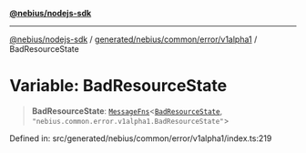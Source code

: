[**@nebius/nodejs-sdk**](../../../../../../README.md)

---

[@nebius/nodejs-sdk](../../../../../../README.md) / [generated/nebius/common/error/v1alpha1](../README.md) / BadResourceState

# Variable: BadResourceState

> **BadResourceState**: [`MessageFns`](../../../../../../runtime/protos/core/interfaces/MessageFns.md)\<[`BadResourceState`](../interfaces/BadResourceState.md), `"nebius.common.error.v1alpha1.BadResourceState"`\>

Defined in: src/generated/nebius/common/error/v1alpha1/index.ts:219
